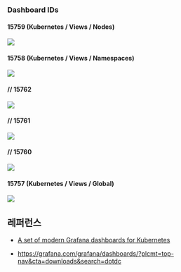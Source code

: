 ### Dashboard IDs ###


#### 15759 (Kubernetes / Views / Nodes) ####
![](https://github.com/gnosia93/eks-on-aws/blob/main/images/grafana-15759.png)


#### 15758 (Kubernetes / Views / Namespaces) ####
![](https://github.com/gnosia93/eks-on-aws/blob/main/images/grafana-15758.png)

#### // 15762 ####
![](https://github.com/gnosia93/eks-on-aws/blob/main/images/grafana-15762.png)

#### // 15761 ####
![](https://github.com/gnosia93/eks-on-aws/blob/main/images/grafana-15761.png)

#### // 15760 ####
![](https://github.com/gnosia93/eks-on-aws/blob/main/images/grafana-15760.png)

#### 15757 (Kubernetes / Views / Global) ####
![](https://github.com/gnosia93/eks-on-aws/blob/main/images/grafana-15757.png)

## 레퍼런스 ##

* [A set of modern Grafana dashboards for Kubernetes](https://0xdc.me/blog/a-set-of-modern-grafana-dashboards-for-kubernetes/)

* https://grafana.com/grafana/dashboards/?plcmt=top-nav&cta=downloads&search=dotdc
